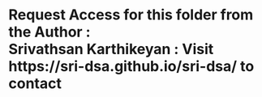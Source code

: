 <h1> Request Access for this folder from the Author : <br> Srivathsan Karthikeyan : Visit https://sri-dsa.github.io/sri-dsa/ to contact</h1>
